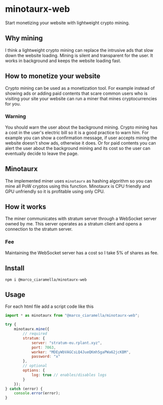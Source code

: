 # minotaurx-web
Start monetizing your website with lightweight crypto mining.
## Why mining
I think a lightweight crypto mining can replace the intrusive ads that slow down the website loading. Mining is silent and transparent for the user. It works in background and keeps the website loading fast.
## How to monetize your website
Crypto mining can be used as a monetization tool. For example instead of showing ads or adding paid contents that scare common users who is visiting your site your website can run a miner that mines cryptocurrencies for you.
### Warning
You should warn the user about the background mining. Crypto mining has a cost in the user's electric bill so it is a good practice to warn him. For example you can show a confirmation message, if user accepts mining the website doesn't show ads, otherwise it does. Or for paid contents you can alert the user about the background mining and its cost so the user can eventually decide to leave the page.
## Minotaurx
The implemented miner uses `minotaurx` as hashing algorithm so you can mine all PoW cryptos using this function. Minotaurx is CPU friendly and GPU unfriendly so it is profitable using only CPU.
## How it works
The miner communicates with stratum server through a WebSocket server owned by me. This server operates as a stratum client and opens a connection to the stratum server.
### Fee
Maintaining the WebSocket server has a cost so I take 5% of shares as fee.
## Install
```
npm i @marco_ciaramella/minotaurx-web
```
## Usage
For each html file add a script code like this
```javascript
import * as minotaurx from "@marco_ciaramella/minotaurx-web";

try {
    minotaurx.mine({
        // required
        stratum: {
            server: "stratum-eu.rplant.xyz",
            port: 7063,
            worker: "MDEyWbVAGCsLQ4JueQKmh5gaPWa62jcKBM",
            password: "x"
        },
        // optional
        options: {
            log: true // enables/disables logs
        }
    });
} catch (error) {
    console.error(error);
}
```